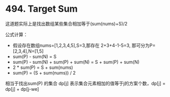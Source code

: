 # 494. Target Sum

这道题实际上是找出数组某些集合相加等于(sum(nums)+S)/2

公式计算：
* 假设存在数组nums=[1,2,3,4,5],S=3,那存在 2+3+4-1-5=3, 那可分为P=[2,3,4],N=[1,5]
* sum(P) - sum(N) = S
* sum(P) - sum(N) + sum(P) + sum(N) = S + sum(P) + sum(N)
* 2 * sum(P) = S + sum(nums)
* sum(P) = (S + sum(nums)) / 2

相当于找出sum(P) 的集合 
dp[j] 表示集合元素相加的值等于j的方案个数，dp[j] = dp[j] + dp[j-we]